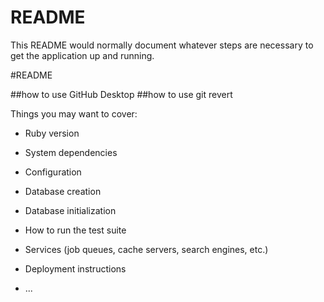 # README

This README would normally document whatever steps are necessary to get the
application up and running.

#README

##how to use GitHub Desktop
##how to use git revert

Things you may want to cover:

* Ruby version

* System dependencies

* Configuration

* Database creation

* Database initialization

* How to run the test suite

* Services (job queues, cache servers, search engines, etc.)

* Deployment instructions

* ...


